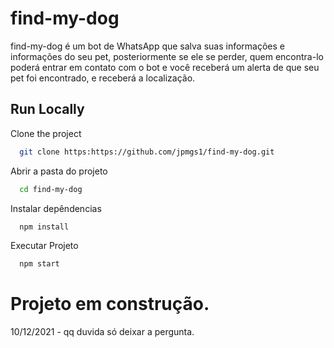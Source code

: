 ﻿# find-my-dog


find-my-dog é um bot de WhatsApp que salva suas informações e informações do seu pet, posteriormente se ele se perder, quem encontra-lo poderá entrar em contato com o bot e você receberá um alerta de que seu pet foi encontrado, e receberá a localização.
## Run Locally

Clone the project

```bash
  git clone https:https://github.com/jpmgs1/find-my-dog.git
```

Abrir a pasta do projeto

```bash
  cd find-my-dog
```

Instalar depêndencias

```bash
  npm install
```

Executar Projeto

```bash
  npm start
```

# Projeto em construção.

10/12/2021 - qq duvida só deixar a pergunta.
